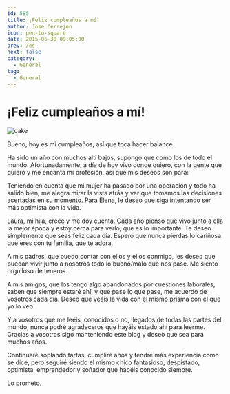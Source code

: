 ```yaml
---
id: 585
title: ¡Feliz cumpleaños a mí!
author: Jose Cerrejon
icon: pen-to-square
date: 2015-06-30 09:05:00
prev: /es
next: false
category:
  - General
tag:
  - General
---
```


# ¡Feliz cumpleaños a mí!

![cake](/images/cake_for_jose.jpg)

Bueno, hoy es mi cumpleaños, así que toca hacer balance.

Ha sido un año con muchos alti bajos, supongo que como los de todo el mundo. Afortunadamente, a día de hoy vivo donde quiero, con la gente que quiero y me encanta mi profesión, así que mis deseos son para:

Teniendo en cuenta que mi mujer ha pasado por una operación y todo ha salido bien, me alegra mirar la vista atrás y ver que tomamos las decisiones acertadas en su momento. Para Elena, le deseo que siga intentando ser más optimista con la vida.

Laura, mi hija, crece y me doy cuenta. Cada año pienso que vivo junto a ella la mejor época y estoy cerca para verlo, que es lo importante. Te deseo simplemente que seas feliz cada día. Espero que nunca pierdas lo cariñosa que eres con tu familia, que te adora.

A mis padres, que puedo contar con ellos y ellos conmigo, les deseo que puedan vivir junto a nosotros todo lo bueno/malo que nos pase. Me siento orgulloso de teneros.

A mis amigos, que los tengo algo abandonados por cuestiones laborales, saben que siempre estaré ahí, y que pase lo que pase, me acuerdo de vosotros cada día. Deseo que veáis la vida con el mismo prisma con el que yo lo veo.

Y a vosotros que me leéis, conocidos o no, llegados de todas las partes del mundo, nunca podré agradeceros que hayáis estado ahí para leerme. Gracias a  vosotros sigo manteniendo este blog y deseo que sea para muchos años.

Continuaré soplando tartas, cumpliré años y tendré más experiencia como se dice, pero seguiré siendo el mismo chico fantasioso, despistado, optimista, emprendedor y soñador que habéis conocido siempre.

Lo prometo.